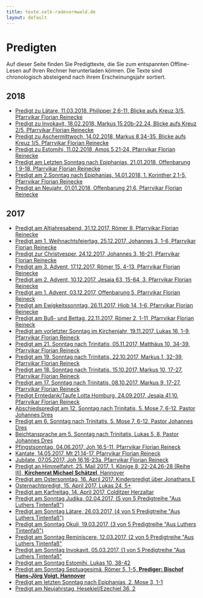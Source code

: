 ```yaml
---
title: texte.selk-radevormwald.de
layout: default
---
```


Predigten
=========

Auf dieser Seite finden Sie Predigttexte, die Sie zum entspannten Offline-Lesen auf Ihren Rechner
herunterladen k&ouml;nnen. Die Texte sind chronologisch absteigend nach ihrem Erscheinungsjahr sortiert.

2018
----
+ [Predigt zu Lätare, 11.03.2018, Philipper 2,6-11, Blicke aufs Kreuz 3/5, Pfarrvikar Florian Reinecke](./texte/2018/pt20180311.pdf)
+ [Predigt zu Invokavit, 18.02.2018, Markus 15,20b-22.24, Blicke aufs Kreuz 2/5, Pfarrvikar Florian Reinecke](./texte/2018/pt20180218.pdf)
+ [Predigt zu Aschermittwoch, 14.02.2018, Markus 8,34-35, Blicke aufs Kreuz 1/5, Pfarrvikar Florian Reinecke](./texte/2018/pt20180214.pdf) 
+ [Predigt zu Estomihi, 11.02.2018, Amos 5,21-24, Pfarrvikar Florian Reinecke](./texte/2018/pt20180211.pdf) 
+ [Predigt am Letzten Sonntag nach Epiphanias, 21.01.2018, Offenbarung 1,9-18, Pfarrvikar Florian Reinecke](./texte/2018/pt20180121.pdf) 
+ [Predigt am 2.Sonntag nach Epiphanias, 14.01.2018, 1. Korinther 2,1-5, Pfarrvikar Florian Reinecke](./texte/2018/pt20180114.pdf) 
+ [Predigt an Neujahr, 01.01.2018, Offenbarung 21,6, Pfarrvikar Florian Reinecke](./texte/2018/pt20180101.pdf) 

2017
----
+ [Predigt am Altjahresabend, 31.12.2017, Römer 8, Pfarrvikar Florian Reinecke](./texte/2017/pt20171231.pdf)
+ [Predigt am 1. Weihnachtsfeiertag, 25.12.2017, Johannes 3, 1-6, Pfarrvikar Florian Reinecke](./texte/2017/pt20171225.pdf)
+ [Predigt zur Christvesper, 24.12.2017, Johannes 3, 16-21, Pfarrvikar Florian Reinecke](./texte/2017/pt20171224.pdf)
+ [Predigt am 3. Advent, 17.12.2017, Römer 15, 4-13, Pfarrvikar Florian Reinecke](./texte/2017/pt20171217.pdf)
+ [Predigt am 2. Advent, 10.12.2017, Jesaja 63, 15-64, 3, Pfarrvikar Florian Reinecke](./texte/2017/pt20171210.pdf)
+ [Predigt am 1. Advent, 03.12.2017, Offenbarung 5, Pfarrvikar Florian Reineck](./texte/2017/pt20171203.pdf)
+ [Predigt am Ewigkeitssonntag, 26.11.2017, Hiob 14, 1-6, Pfarrvikar Florian Reinecke](./texte/2017/pt20171126.pdf)
+ [Predigt am Buß- und Bettag, 22.11.2017, Römer 2, 1-11, Pfarrvikar Florian Reineck](./texte/2017/pt20171122.pdf)
+ [Predigt am vorletzter Sonntag im Kirchenjahr, 19.11.2017, Lukas 16, 1-9, Pfarrvikar Florian Reineck](./texte/2017/pt20171119.pdf)
+ [Predigt am 21. Sonntag nach Trinitatis, 05.11.2017, Matthäus 10, 34-39, Pfarrvikar Florian Reineck](./texte/2017/pt20171105.pdf)
+ [Predigt am 19. Sonntag nach Trinitatis, 22.10.2017, Markus 1, 32-39, Pfarrvikar Florian Reineck](./texte/2017/pt20171022.pdf)
+ [Predigt am 18. Sonntag nach Trinitatis, 15.10.2017, Markus 10, 17-27, Pfarrvikar Florian Reineck](./texte/2017/pt20171015.pdf)
+ [Predigt am 17. Sonntag nach Trinitatis, 08.10.2017, Markus 9, 17-27, Pfarrvikar Florian Reineck](./texte/2017/pt20171008.pdf)
+ [Predigt Erntedank/Taufe Lotta Homburg, 24.09.2017, Jesaja 41,10, Pfarrvikar Florian Reineck](./texte/2017/pt20171001.pdf)
+ [Abschiedspredigt am 12. Sonntag nach Trinitatis, 5. Mose 7, 6-12, Pastor Johannes Dres](./texte/2017/pt20170903.pdf)
+ [Predigt am 6. Sonntag nach Trinitatis, 5. Mose 7, 6-12, Pastor Johannes Dres](./texte/2017/pt20170723.pdf)
+ [Beichtansprache am 5. Sonntag nach Trinitatis, Lukas 5, 8, Pastor Johannes Dres](./texte/2017/pt20170716.pdf)
+ [Pfingstsonntag, 04.06.2017, Joh 16,5-11, Pfarrvikar Florian Reineck](./texte/2017/pt20170604.pdf)
+ [Kantate, 14.05.2017, Mt 21,14-17, Pfarrvikar Florian Reineck](./texte/2017/pt20170514.pdf)
+ [Jubilate, 07.05.2017, Joh 16,16-23a, Pfarrvikar Florian Reineck](./texte/2017/pt20170514.pdf)
+ [Predigt an Himmelfahrt, 25. Mail 2017, 1. Könige 8, 22-24.26-28 (Reihe III), **Kirchenrat Michael Schätzel**, Hannover](./texte/2017/pt20170525.pdf)
+ [Predigt am Ostersonntag, 16. April 2017, Kinderpredigt über Jonathans E](./texte/2017/pt20170416.pdf)
+ [Osternachtpredigt, 15. April 2017, Lukas 24, 5+](./texte/2017/pt20170415.pdf)
+ [Predigt am Karfreitag, 14. April 2017, Colditzer Herzaltar](./texte/2017/pt20170414.pdf)
+ [Predigt am Sonntag Judika, 02.04.2017, (5 von 5 Predigtreihe "Aus Luthers Tintenfaß")](./texte/2017/pt20170402.pdf)
+ [Predigt am Sonntag Lätare, 26.03.2017, (4 von 5 Predigtreihe "Aus Luthers Tintenfaß")](./texte/2017/pt20170326.pdf)
+ [Predigt am Sonntag Okuli, 19.03.2017, (3 von 5 Predigtreihe "Aus Luthers Tintenfaß")](./texte/2017/pt20170319.pdf)
+ [Predigt am Sonntag Reminiscere, 12.03.2017, (2 von 5 Predigtreihe "Aus Luthers Tintenfaß"](./texte/2017/pt20170312.pdf)
+ [Predigt am Sonntag Invokavit, 05.03.2017, (1 von 5 Predigtreihe "Aus Luthers Tintenfaß"](./texte/2017/pt20170305.pdf)
+ [Predigt am Sonntag Estomihi, Lukas 10, 38-42](./texte/2017/pt20170226.pdf)
+ [Predigt am Sonntag Septuagesimä, Römer 5, 1-5, <strong>Prediger: Bischof Hans-Jörg Voigt, Hannover</strong>](./texte/2017/pt20170212.pdf)
+ [Predigt am letzten Sonntag nach Epiphanias, 2. Mose 3, 1-1](./texte/2017/pt20170205.pdf)
+ [Predigt am Neujahrstag, Hesekiel/Ezechiel 36, 2](./texte/2017/pt20170101.pdf)
